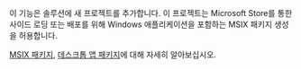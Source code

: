 ﻿이 기능은 솔루션에 새 프로젝트를 추가합니다. 이 프로젝트는 Microsoft Store를 통한 사이드 로딩 또는 배포를 위해 Windows 애플리케이션을 포함하는 MSIX 패키지 생성을 허용합니다.

[MSIX 패키지](https://aka.ms/msix), [데스크톱 앱 패키지](https://docs.microsoft.com/windows/apps/windows-app-sdk/single-project-msix)에 대해 자세히 알아보십시오.
